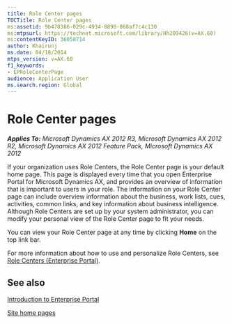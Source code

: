 ```yaml
---
title: Role Center pages
TOCTitle: Role Center pages
ms:assetid: 9b478386-029c-4934-8890-068af7c4c130
ms:mtpsurl: https://technet.microsoft.com/library/Hh209426(v=AX.60)
ms:contentKeyID: 36058714
author: Khairunj
ms.date: 04/18/2014
mtps_version: v=AX.60
f1_keywords:
- EPRoleCenterPage
audience: Application User
ms.search.region: Global
---
```


# Role Center pages 


_**Applies To:** Microsoft Dynamics AX 2012 R3, Microsoft Dynamics AX 2012 R2, Microsoft Dynamics AX 2012 Feature Pack, Microsoft Dynamics AX 2012_

If your organization uses Role Centers, the Role Center page is your default home page. This page is displayed every time that you open Enterprise Portal for Microsoft Dynamics AX, and provides an overview of information that is important to users in your role. The information on your Role Center page can include overview information about the business, work lists, cues, activities, common links, and key information about business intelligence. Although Role Centers are set up by your system administrator, you can modify your personal view of the Role Center page to fit your needs.

You can view your Role Center page at any time by clicking **Home** on the top link bar.

For more information about how to use and personalize Role Centers, see [Role Centers (Enterprise Portal)](role-centers-enterprise-portal.md).

## See also

[Introduction to Enterprise Portal](introduction-to-enterprise-portal.md)

[Site home pages](site-home-pages.md)

  



